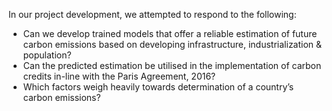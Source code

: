 In our project development, we attempted to respond to the following:
- Can we develop trained models that offer a reliable estimation of future carbon emissions based on developing infrastructure, industrialization & population?
- Can the predicted estimation be utilised in the implementation of carbon credits in-line with the Paris Agreement, 2016?
- Which factors weigh heavily towards determination of a country’s carbon emissions?

